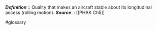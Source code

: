 ***Definition***    :: Quality that makes an aircraft stable about its longitudinal access (rolling motion).
***Source***         :: [[PHAK Ch5]]

#glossary